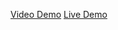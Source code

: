 [Video Demo](https://drive.google.com/file/d/1lC9VARElPLEkGHD105uZIAYqDHEwQKrN/view?usp=sharing)
[Live Demo](https://randkoch.github.io/zippy-paws-email/)
